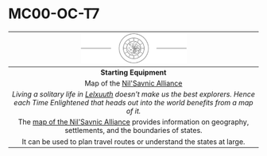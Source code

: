 # MC00-OC-T7

| <img src="../images/card-icons/the-time-enlightened.png" height="60" /> |
|:---:|
| **Starting Equipment** |
| Map of the [Nil'Savnic Alliance](../civilisations/nilsavnic-alliance/nilsavnic-alliance.md) |
| *Living a solitary life in [Lelxuuth](../places/settlements/cities/lelxuuth.md) doesn't make us the best explorers. Hence each Time Enlightened that heads out into the world benefits from a map of it.* |
| The [map of the Nil'Savnic Alliance](../../maps/map-of-the-nilsavnic-alliance.md) provides information on geography, settlements, and the boundaries of states. |
| It can be used to plan travel routes or understand the states at large. |
